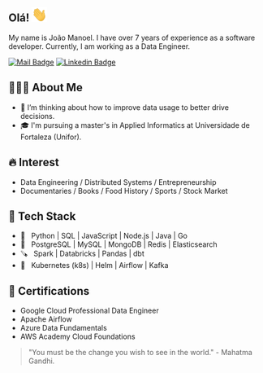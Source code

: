 ## Olá! <img src="https://github.com/JoaoManoel/JoaoManoel/raw/master/Hi.gif" width="30px"></h2>

My name is João Manoel. I have over 7 years of experience as a software developer. Currently, I am working as a Data Engineer.
<br/>

[![Mail Badge](https://img.shields.io/badge/-joaomanoellins@gmail.com-d14836?style=flat-square&logo=Gmail&logoColor=white&link=mailto:joaomanoellins@gmail.com)](mailto:joaomanoellins@gmail.com)
[![Linkedin Badge](https://img.shields.io/badge/-joaomanoellins-20BEFF?style=flat-square&logo=Linkedin&logoColor=white&link=https://www.linkedin.com/in/joaomanoellins/)](https://www.linkedin.com/in/joaomanoellins/) 


## 👨🏻‍💻 About Me ##
- 🤔 I’m thinking about how to improve data usage to better drive decisions.
- 🎓 I'm pursuing a master's in Applied Informatics at Universidade de Fortaleza (Unifor).

## 🔥 Interest
- Data Engineering / Distributed Systems / Entrepreneurship  
- Documentaries / Books / Food History / Sports / Stock Market

## 🧰 Tech Stack ##
- 🔨 &nbsp; Python | SQL | JavaScript | Node.js | Java | Go 
- 🔩 &nbsp; PostgreSQL | MySQL | MongoDB | Redis | Elasticsearch
- 🪚 &nbsp; Spark | Databricks | Pandas | dbt
- 🔧 &nbsp; Kubernetes (k8s) | Helm | Airflow | Kafka

## 💯 Certifications ##
- Google Cloud Professional Data Engineer
- Apache Airflow
- Azure Data Fundamentals
- AWS Academy Cloud Foundations

> "You must be the change you wish to see in the world." - Mahatma Gandhi.

<!--
**JoaoManoel/JoaoManoel** is a ✨ _special_ ✨ repository because its `README.md` (this file) appears on your GitHub profile.

Here are some ideas to get you started:

- 🔭 I’m currently working on ...
- 🌱 I’m currently learning ...
- 👯 I’m looking to collaborate on ...
- 🤔 I’m looking for help with ...
- 💬 Ask me about ...
- 📫 How to reach me: ...
- 😄 Pronouns: ...
- ⚡ Fun fact: ...
-->
